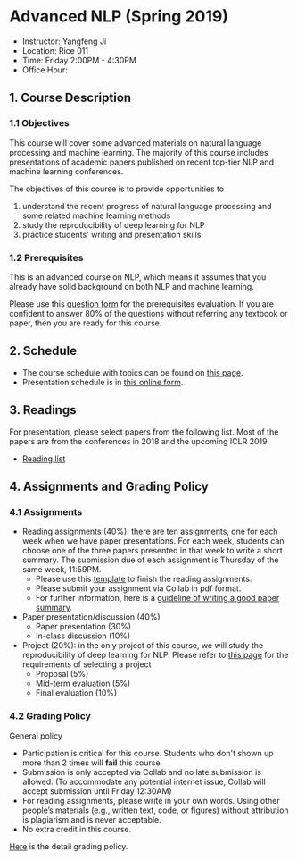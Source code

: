 # Advanced NLP (Spring 2019)

- Instructor: Yangfeng Ji
- Location: Rice 011
- Time: Friday 2:00PM - 4:30PM
- Office Hour:

## 1. Course Description

### 1.1 Objectives

This course will cover some advanced materials on natural language processing and machine learning. The majority of this course includes presentations of academic papers published on recent top-tier NLP and machine learning conferences.

The objectives of this course is to provide opportunities to

1. understand the recent progress of natural language processing and some related machine learning methods
2. study the reproducibility of deep learning for NLP
3. practice students' writing and presentation skills

### 1.2 Prerequisites

This is an advanced course on NLP, which means it assumes that you already have solid background on both NLP and machine learning. 

Please use this [question form](files/question.md) for the prerequisites evaluation. If you are confident to answer 80% of the questions without referring any textbook or paper, then you are ready for this course.

## 2. Schedule

- The course schedule with topics can be found on [this page](files/schedule.md). 
- Presentation schedule is in [this online form](https://docs.google.com/spreadsheets/d/1IJZFfohVO4Rvt9XhhCjVgA5IXvHEcSki4sdy2AobiqQ/edit#gid=0).

## 3. Readings

For presentation, please select papers from the following list. Most of the papers are from the conferences in 2018 and the upcoming ICLR 2019.

- [Reading list](files/reading-list.md)

## 4. Assignments and Grading Policy

### 4.1 Assignments

- Reading assignments (40%): there are ten assignments, one for each week when we have paper presentations. For each week, students can choose one of the three papers presented in that week to write a short summary. The submission due of each assignment is Thursday of the same week, 11:59PM. 
	- Please use this [template](template/reading-assignment-template.tex) to finish the reading assignments.
	- Please submit your assignment via Collab in pdf format.
	- For further information, here is a [guideline of writing a good paper summary](http://web2.uconn.edu/ahking/How_to_Summarize_a_Research_Article.pdf).
- Paper presentation/discussion (40%)
	- Paper presentation (30%)
	- In-class discussion (10%)
- Project (20%): in the only project of this course, we will study the reproducibility of deep learning for NLP. Please refer to [this page](files/project.md) for the requirements of selecting a project
	- Proposal (5%)
	- Mid-term evaluation (5%)
	- Final evaluation (10%)

### 4.2 Grading Policy

General policy

- Participation is critical for this course. Students who don't shown up more than 2 times will **fail** this course.
- Submission is only accepted via Collab and no late submission is allowed. (To accommodate any potential internet issue, Collab will accept submission until Friday 12:30AM)
- For reading assignments, please write in your own words. Using other people’s materials (e.g., written text, code, or figures) without attribution is plagiarism and is never acceptable.
- No extra credit in this course.

[Here](files/grade.md) is the detail grading policy.
